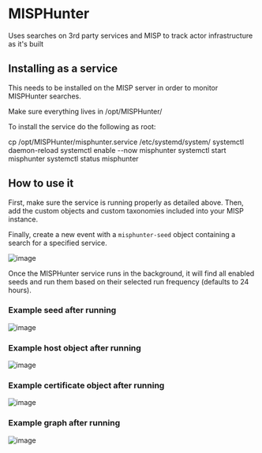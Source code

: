 # MISPHunter
Uses searches on 3rd party services and MISP to track actor infrastructure as it's built

## Installing as a service

This needs to be installed on the MISP server in order to monitor MISPHunter searches.

Make sure everything lives in /opt/MISPHunter/

To install the service do the following as root:

cp /opt/MISPHunter/misphunter.service /etc/systemd/system/
systemctl daemon-reload
systemctl enable --now misphunter
systemctl start misphunter
systemctl status misphunter

## How to use it

First, make sure the service is running properly as detailed above. Then, add the custom objects and custom taxonomies included into your MISP instance.

Finally, create a new event with a `misphunter-seed` object containing a search for a specified service.

![image](https://user-images.githubusercontent.com/6147794/132043882-29fa1293-e201-4a1a-bec6-760a422a9d3c.png)

Once the MISPHunter service runs in the background, it will find all enabled seeds and run them based on their selected run frequency (defaults to 24 hours).

### Example seed after running

![image](https://user-images.githubusercontent.com/6147794/132044208-8c859fab-7219-4311-8d75-54ad5d0f435e.png)

### Example host object after running

![image](https://user-images.githubusercontent.com/6147794/132044399-3ac74c72-3c7b-4837-bc55-172b34d36565.png)

### Example certificate object after running

![image](https://user-images.githubusercontent.com/6147794/132046224-ff8a659e-fca0-4bf2-9ee9-50c8455e32d6.png)

### Example graph after running

![image](https://user-images.githubusercontent.com/6147794/132046748-aa067f15-5dc6-4333-ae86-85072f1665f6.png)


